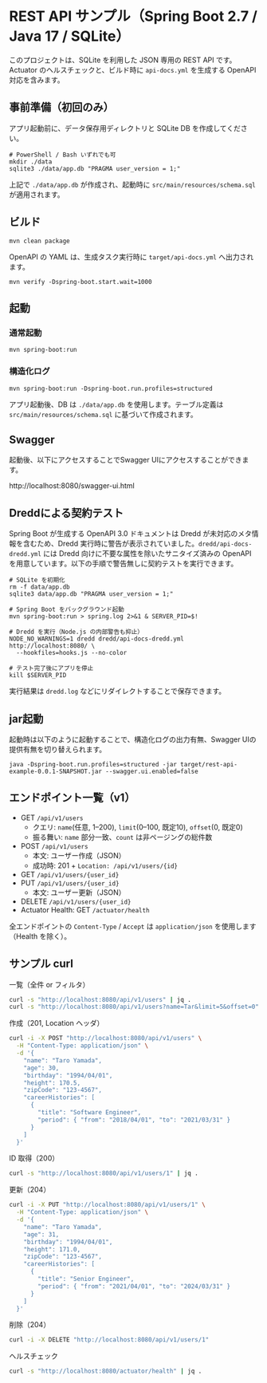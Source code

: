 # REST API サンプル（Spring Boot 2.7 / Java 17 / SQLite）

このプロジェクトは、SQLite を利用した JSON 専用の REST API です。Actuator のヘルスチェックと、ビルド時に `api-docs.yml` を生成する OpenAPI 対応を含みます。

## 事前準備（初回のみ）

アプリ起動前に、データ保存用ディレクトリと SQLite DB を作成してください。

```console
# PowerShell / Bash いずれでも可
mkdir ./data
sqlite3 ./data/app.db "PRAGMA user_version = 1;"
```

上記で `./data/app.db` が作成され、起動時に `src/main/resources/schema.sql` が適用されます。

## ビルド

```
mvn clean package
```

OpenAPI の YAML は、生成タスク実行時に `target/api-docs.yml` へ出力されます。


```
mvn verify -Dspring-boot.start.wait=1000
```

## 起動
### 通常起動
```
mvn spring-boot:run
```

### 構造化ログ
```
mvn spring-boot:run -Dspring-boot.run.profiles=structured
```

アプリ起動後、DB は `./data/app.db` を使用します。テーブル定義は `src/main/resources/schema.sql` に基づいて作成されます。

## Swagger

起動後、以下にアクセスすることでSwagger UIにアクセスすることができます。

http://localhost:8080/swagger-ui.html

## Dreddによる契約テスト

Spring Boot が生成する OpenAPI 3.0 ドキュメントは Dredd が未対応のメタ情報を含むため、Dredd 実行時に警告が表示されていました。`dredd/api-docs-dredd.yml` には Dredd 向けに不要な属性を除いたサニタイズ済みの OpenAPI を用意しています。以下の手順で警告無しに契約テストを実行できます。

```
# SQLite を初期化
rm -f data/app.db
sqlite3 data/app.db "PRAGMA user_version = 1;"

# Spring Boot をバックグラウンド起動
mvn spring-boot:run > spring.log 2>&1 & SERVER_PID=$!

# Dredd を実行（Node.js の内部警告も抑止）
NODE_NO_WARNINGS=1 dredd dredd/api-docs-dredd.yml http://localhost:8080/ \
  --hookfiles=hooks.js --no-color

# テスト完了後にアプリを停止
kill $SERVER_PID
```

実行結果は `dredd.log` などにリダイレクトすることで保存できます。

## jar起動
起動時は以下のように起動することで、構造化ログの出力有無、Swagger UIの提供有無を切り替えられます。

```
java -Dspring-boot.run.profiles=structured -jar target/rest-api-example-0.0.1-SNAPSHOT.jar --swagger.ui.enabled=false
```

## エンドポイント一覧（v1）

- GET `/api/v1/users`
  - クエリ: `name`(任意, 1–200), `limit`(0–100, 既定10), `offset`(0, 既定0)
  - 振る舞い: `name` 部分一致、`count` は非ページングの総件数
- POST `/api/v1/users`
  - 本文: ユーザー作成（JSON）
  - 成功時: 201 + `Location: /api/v1/users/{id}`
- GET `/api/v1/users/{user_id}`
- PUT `/api/v1/users/{user_id}`
  - 本文: ユーザー更新（JSON）
- DELETE `/api/v1/users/{user_id}`
- Actuator Health: GET `/actuator/health`

全エンドポイントの `Content-Type` / `Accept` は `application/json` を使用します（Health を除く）。

## サンプル curl

一覧（全件 or フィルタ）

```bash
curl -s "http://localhost:8080/api/v1/users" | jq .
curl -s "http://localhost:8080/api/v1/users?name=Tar&limit=5&offset=0" | jq .
```

作成（201, Location ヘッダ）

```bash
curl -i -X POST "http://localhost:8080/api/v1/users" \
  -H "Content-Type: application/json" \
  -d '{
    "name": "Taro Yamada",
    "age": 30,
    "birthday": "1994/04/01",
    "height": 170.5,
    "zipCode": "123-4567",
    "careerHistories": [
      {
        "title": "Software Engineer",
        "period": { "from": "2018/04/01", "to": "2021/03/31" }
      }
    ]
  }'
```

ID 取得（200）

```bash
curl -s "http://localhost:8080/api/v1/users/1" | jq .
```

更新（204）

```bash
curl -i -X PUT "http://localhost:8080/api/v1/users/1" \
  -H "Content-Type: application/json" \
  -d '{
    "name": "Taro Yamada",
    "age": 31,
    "birthday": "1994/04/01",
    "height": 171.0,
    "zipCode": "123-4567",
    "careerHistories": [
      {
        "title": "Senior Engineer",
        "period": { "from": "2021/04/01", "to": "2024/03/31" }
      }
    ]
  }'
```

削除（204）

```bash
curl -i -X DELETE "http://localhost:8080/api/v1/users/1"
```

ヘルスチェック

```bash
curl -s "http://localhost:8080/actuator/health" | jq .
```
